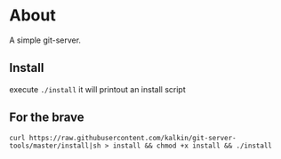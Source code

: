# About

A simple git-server.

## Install

execute `./install` it will printout an install script

## For the brave

```shell
curl https://raw.githubusercontent.com/kalkin/git-server-tools/master/install|sh > install && chmod +x install && ./install
```
